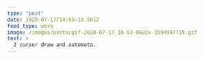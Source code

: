 ```yaml
---
type: "post"
date: 2020-07-17T14:55:18.501Z
feed_type: work
image: /images/posts/gif-2020-07-17_10-53-06@2x-1594997719.gif
text: >
  2 cursor draw and automata.
---
```

